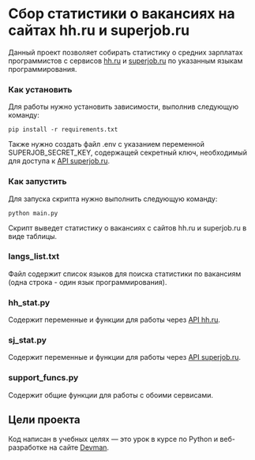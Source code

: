# Сбор статистики о вакансиях на сайтах hh.ru и superjob.ru
Данный проект позволяет собирать статистику о средних зарплатах программистов с сервисов [hh.ru](https://hh.ru/) и [superjob.ru](https://www.superjob.ru/) по указанным языкам программирования.

### Как установить
Для работы нужно установить зависимости, выполнив следующую команду:
```
pip install -r requirements.txt
```
Также нужно создать файл .env с указанием переменной SUPERJOB_SECRET_KEY, содержащей секретный ключ, необходимый для доступа к [API superjob.ru](https://api.superjob.ru/?from_refresh=1).

### Как запустить
Для запуска скрипта нужно выполнить следующую команду:
```
python main.py
```
Скрипт выведет статистику о вакансиях с сайтов hh.ru и superjob.ru в виде таблицы.

### langs_list.txt
Файл содержит список языков для поиска статистики по вакансиям (одна строка - один язык программирования).

### hh_stat.py
Содержит переменные и функции для работы через [API hh.ru](https://github.com/hhru/api).

### sj_stat.py
Содержит переменные и функции для работы через [API superjob.ru](https://api.superjob.ru/?from_refresh=1).

### support_funcs.py
Содержит общие функции для работы с обоими сервисами.

## Цели проекта
Код написан в учебных целях — это урок в курсе по Python и веб-разработке на сайте [Devman](https://dvmn.org).